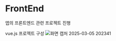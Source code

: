 # FrontEnd
앱의 프론트엔드 관련 프로젝트 진행

vue.js 프로젝트 구성
![화면 캡처 2025-03-05 202341](https://github.com/user-attachments/assets/f452e848-a974-45a2-96f9-b44e11b042ba)
